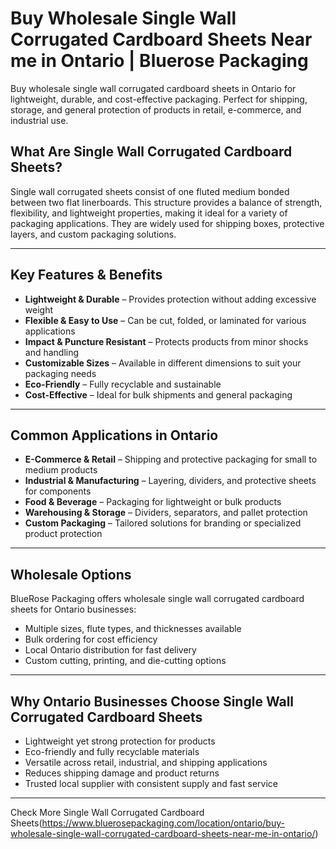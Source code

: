 # Buy Wholesale Single Wall Corrugated Cardboard Sheets Near me in Ontario | Bluerose Packaging

Buy wholesale single wall corrugated cardboard sheets in Ontario for lightweight, durable, and cost-effective packaging. Perfect for shipping, storage, and general protection of products in retail, e-commerce, and industrial use.


## What Are Single Wall Corrugated Cardboard Sheets?

Single wall corrugated sheets consist of one fluted medium bonded between two flat linerboards. This structure provides a balance of strength, flexibility, and lightweight properties, making it ideal for a variety of packaging applications. They are widely used for shipping boxes, protective layers, and custom packaging solutions.

---

## Key Features & Benefits

- **Lightweight & Durable** – Provides protection without adding excessive weight  
- **Flexible & Easy to Use** – Can be cut, folded, or laminated for various applications  
- **Impact & Puncture Resistant** – Protects products from minor shocks and handling  
- **Customizable Sizes** – Available in different dimensions to suit your packaging needs  
- **Eco-Friendly** – Fully recyclable and sustainable  
- **Cost-Effective** – Ideal for bulk shipments and general packaging  

---

## Common Applications in Ontario

- **E-Commerce & Retail** – Shipping and protective packaging for small to medium products  
- **Industrial & Manufacturing** – Layering, dividers, and protective sheets for components  
- **Food & Beverage** – Packaging for lightweight or bulk products  
- **Warehousing & Storage** – Dividers, separators, and pallet protection  
- **Custom Packaging** – Tailored solutions for branding or specialized product protection  

---

## Wholesale Options

BlueRose Packaging offers wholesale single wall corrugated cardboard sheets for Ontario businesses:  

- Multiple sizes, flute types, and thicknesses available  
- Bulk ordering for cost efficiency  
- Local Ontario distribution for fast delivery  
- Custom cutting, printing, and die-cutting options  

---

## Why Ontario Businesses Choose Single Wall Corrugated Cardboard Sheets

- Lightweight yet strong protection for products  
- Eco-friendly and fully recyclable materials  
- Versatile across retail, industrial, and shipping applications  
- Reduces shipping damage and product returns  
- Trusted local supplier with consistent supply and fast service  

---

Check More Single Wall Corrugated Cardboard Sheets(https://www.bluerosepackaging.com/location/ontario/buy-wholesale-single-wall-corrugated-cardboard-sheets-near-me-in-ontario/)

